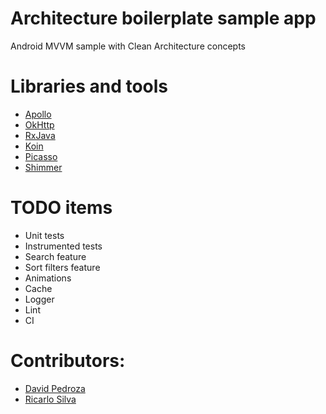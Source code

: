 # Architecture boilerplate sample app
Android MVVM sample with Clean Architecture concepts

# Libraries and tools
- [Apollo](https://github.com/apollographql/apollo-android)
- [OkHttp](https://square.github.io/okhttp/)
- [RxJava](https://github.com/ReactiveX/RxJava)
- [Koin](https://github.com/InsertKoinIO/koin)
- [Picasso](https://github.com/square/picasso)
- [Shimmer](https://github.com/facebook/shimmer-android)

# TODO items
- Unit tests
- Instrumented tests
- Search feature
- Sort filters feature
- Animations
- Cache
- Logger
- Lint
- CI

# Contributors:
- [David Pedroza](https://github.com/dpedroza)
- [Ricarlo Silva](https://github.com/ricarlo-silva)
